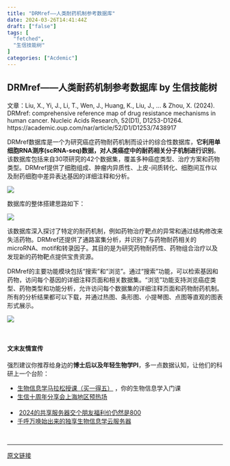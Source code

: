 ```yaml
---
title: "DRMref——人类耐药机制参考数据库"
date: 2024-03-26T14:41:44Z
draft: ["false"]
tags: [
  "fetched",
  "生信技能树"
]
categories: ["Acdemic"]
---
```

DRMref——人类耐药机制参考数据库 by 生信技能树
------
<div><section data-tool="mdnice编辑器" data-website="https://www.mdnice.com"><p data-tool="mdnice编辑器">文章：Liu, X., Yi, J., Li, T., Wen, J., Huang, K., Liu, J., ... &amp; Zhou, X. (2024). DRMref: comprehensive reference map of drug resistance mechanisms in human cancer. Nucleic Acids Research, 52(D1), D1253-D1264. https://academic.oup.com/nar/article/52/D1/D1253/7438917</p><p data-tool="mdnice编辑器"><span>DRMref数据库是一个为研究癌症药物耐药机制而设计的综合性数据库，<strong>它利用单细胞RNA测序(scRNA-seq)数据，对人类癌症中的耐药相关分子机制进行识别</strong>。</span><span>该数据库包括来自30项研究的42个数据集，覆盖多种癌症类型、治疗方案和药物类型。DRMref提供了细胞组成、肿瘤内异质性、上皮-间质转化、细胞间互作以及耐药细胞中差异表达基因的详细注释和分析。</span></p><p data-tool="mdnice编辑器"><img data-imgfileid="100045116" data-ratio="0.8" data-src="https://mmbiz.qpic.cn/mmbiz_jpg/cZNhZQ6j4wwKEc44BzDviabMP7pauCeozuFqS0DKiaauRvrv6ZkkOuOulcDgMh2AMCR7uFvlqTAgqJbkcEQdvkHA/640?wx_fmt=jpeg&amp;from=appmsg" data-type="jpeg" data-w="1080" src="https://mmbiz.qpic.cn/mmbiz_jpg/cZNhZQ6j4wwKEc44BzDviabMP7pauCeozuFqS0DKiaauRvrv6ZkkOuOulcDgMh2AMCR7uFvlqTAgqJbkcEQdvkHA/640?wx_fmt=jpeg&amp;from=appmsg"></p><p data-tool="mdnice编辑器">数据库的整体搭建思路如下：</p><p data-tool="mdnice编辑器"><img data-imgfileid="100045117" data-ratio="0.7694444444444445" data-src="https://mmbiz.qpic.cn/mmbiz_jpg/cZNhZQ6j4wwKEc44BzDviabMP7pauCeozODsN8CQVP4Agojnwcjdsg9tJBaCGibV5ZGXzWvcrsHZuz9icW0GUhNmg/640?wx_fmt=jpeg&amp;from=appmsg" data-type="jpeg" data-w="1080" src="https://mmbiz.qpic.cn/mmbiz_jpg/cZNhZQ6j4wwKEc44BzDviabMP7pauCeozODsN8CQVP4Agojnwcjdsg9tJBaCGibV5ZGXzWvcrsHZuz9icW0GUhNmg/640?wx_fmt=jpeg&amp;from=appmsg"></p><p data-tool="mdnice编辑器">该数据库深入探讨了特定的耐药机制，例如药物治疗靶点的异常和通过结构修改来失活药物。DRMref还提供了通路富集分析，并识别了与药物耐药相关的microRNA、motif和转录因子。其目的是为研究药物耐药性、药物组合治疗以及发现新的药物靶点提供宝贵资源。</p><p data-tool="mdnice编辑器">DRMref的主要功能模块包括“搜索”和“浏览”。通过“搜索”功能，可以检索基因和药物，访问每个基因的详细注释页面和相关数据集。“浏览”功能支持浏览癌症类型、药物类型和功能分析，允许访问每个数据集的详细注释页面和药物耐药机制。所有的分析结果都可以下载，并通过热图、条形图、小提琴图、点图等直观的图表形式展示。</p><p><img data-imgfileid="100045119" data-ratio="0.6611111111111111" data-s="300,640" data-src="https://mmbiz.qpic.cn/mmbiz_jpg/cZNhZQ6j4wwKEc44BzDviabMP7pauCeozEjWqxn1Lz3y2ZKGj0ZeWB5b7Fb0BPdf4Z9NcXcRoIf2SjCjjhXWvyw/640?wx_fmt=jpeg&amp;from=appmsg" data-type="jpeg" data-w="1080" src="https://mmbiz.qpic.cn/mmbiz_jpg/cZNhZQ6j4wwKEc44BzDviabMP7pauCeozEjWqxn1Lz3y2ZKGj0ZeWB5b7Fb0BPdf4Z9NcXcRoIf2SjCjjhXWvyw/640?wx_fmt=jpeg&amp;from=appmsg"></p><p><br></p></section><h4 data-tool="mdnice编辑器">文末友情宣传</h4><p data-tool="mdnice编辑器">强烈建议你推荐给身边的<strong>博士后以及年轻生物学PI</strong>，多一点数据认知，让他们的科研上一个台阶：</p><ul data-tool="mdnice编辑器"><li><section><a target="_blank" href="http://mp.weixin.qq.com/s?__biz=MzAxMDkxODM1Ng==&amp;mid=2247529099&amp;idx=1&amp;sn=fe3be2d43a6284a36c15625c23dc9a3e&amp;chksm=9b4b3230ac3cbb26b875bd0a294f24dfbd41a2b59996fbfe79087330d267c4ec70882683c3bd&amp;scene=21#wechat_redirect" textvalue="生物信息学马拉松授课（买一得‍五）" linktype="text" imgurl="" imgdata="null" data-itemshowtype="0" tab="innerlink" data-linktype="2">生物信息学马拉松授课（买一得五）</a> ，你的生物信息学入门课</section></li><li><section><a target="_blank" href="http://mp.weixin.qq.com/s?__biz=MzAxMDkxODM1Ng==&amp;mid=2247528924&amp;idx=1&amp;sn=d5d3e68e67b8000b322a4fef6b683bc2&amp;chksm=9b4b3167ac3cb871527c6f2b2d141404fbe49021b54656cb3d45eeb0f7dfca2bdc6fa759601c&amp;scene=21#wechat_redirect" textvalue="生信十周年分享会上海地区预热场" linktype="text" imgurl="" imgdata="null" data-itemshowtype="0" tab="innerlink" data-linktype="2" hasload="1">生信十周年分享会上海地区预热场</a><br></section><section><br></section></li><li><section> <a target="_blank" href="http://mp.weixin.qq.com/s?__biz=MzAxMDkxODM1Ng==&amp;mid=2247528363&amp;idx=1&amp;sn=5e02f3e9b2e148191e23ebc2c0d780e7&amp;chksm=9b4b2f10ac3ca606c1c4bac8cf112bb9b0f18e3c4262f5f2b8c0dba3bfedf2ba201507247005&amp;scene=21#wechat_redirect" textvalue="2024的共享服务器交个朋友福利价仍然是800" linktype="text" imgurl="" imgdata="null" data-itemshowtype="0" tab="innerlink" data-linktype="2" hasload="1">2024的共享服务器交个朋友福利价仍然是800</a></section></li><li><section><a target="_blank" href="http://mp.weixin.qq.com/s?__biz=MzAxMDkxODM1Ng==&amp;mid=2247519765&amp;idx=1&amp;sn=ce5a8c8182f854c88043059f8c2cb9ff&amp;chksm=9b4bceaeac3c47b88c19941d43dbb1401f3a92206481a0afc41159927868199643f795d62a7e&amp;scene=21#wechat_redirect" textvalue="千呼万唤始出来的独享生物信息学云服务器" linktype="text" imgurl="" imgdata="null" data-itemshowtype="0" tab="innerlink" data-linktype="2" hasload="1">千呼万唤始出来的独享生物信息学云服务器</a></section></li></ul><p><br></p><p><mp-style-type data-value="3"></mp-style-type></p></div>  
<hr>
<a href="https://mp.weixin.qq.com/s/B-wher2Jh4WTJvtBkoVRgw",target="_blank" rel="noopener noreferrer">原文链接</a>
